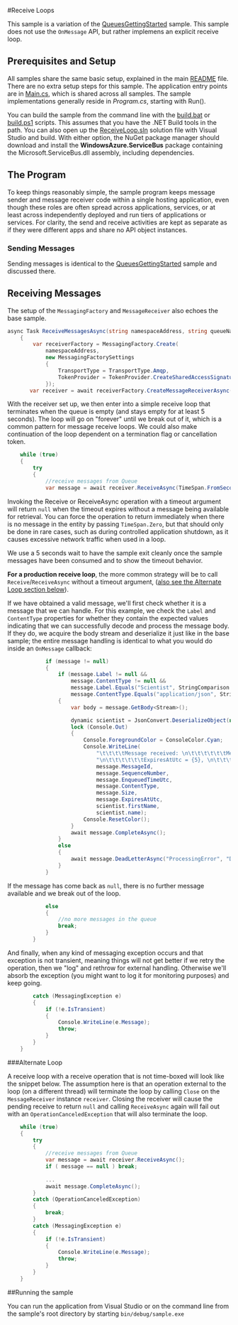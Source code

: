 #Receive Loops

This sample is a variation of the [QueuesGettingStarted](../QueuesGettingStarted) sample. This sample does not use the ```OnMessage``` API,
but rather implemens an explicit receive loop.  

## Prerequisites and Setup

All samples share the same basic setup, explained in the main [README](../README.md) file. There are no extra setup steps for this sample.
The application entry points are in [Main.cs](../common/Main.md), which is shared across all samples. The sample implementations generally 
reside in *Program.cs*, starting with Run().    

You can build the sample from the command line with the [build.bat](build.bat) or [build.ps1](build.ps1) scripts. This assumes that you 
have the .NET Build tools in the path. You can also open up the [ReceiveLoop.sln](ReceiveLoop.sln) solution file with Visual Studio and build.
With either option, the NuGet package manager should download and install the **WindowsAzure.ServiceBus** package containing the 
Microsoft.ServiceBus.dll assembly, including dependencies.

## The Program

To keep things reasonably simple, the sample program keeps message sender and message receiver code within a single hosting application,
even though these roles are often spread across applications, services, or at least across independently deployed and run tiers of applications
or services. For clarity, the send and receive activities are kept as separate as if they were different apps and share no API object instances.

### Sending Messages          

Sending messages is identical to the [QueuesGettingStarted](../QueuesGettingStarted/README.md) sample and discussed there. 
     
## Receiving Messages

The setup of the ```MessagingFactory``` and ```MessageReceiver``` also echoes the base sample.

```C#
async Task ReceiveMessagesAsync(string namespaceAddress, string queueName, string receiveToken)
    {
        var receiverFactory = MessagingFactory.Create(
            namespaceAddress,
            new MessagingFactorySettings
            {
                TransportType = TransportType.Amqp,
                TokenProvider = TokenProvider.CreateSharedAccessSignatureTokenProvider(receiveToken)
            });
       var receiver = await receiverFactory.CreateMessageReceiverAsync(queueName, ReceiveMode.PeekLock);
```  

With the receiver set up, we then enter into a simple receive loop that terminates when the queue is empty (and stays empty for at least 5 seconds).
The loop will go on "forever" until we break out of it, which is a common pattern for message receive loops. We could also make continuation of the 
loop dependent on a termination flag or cancellation token.  

``` C#
    while (true)
    {
        try
        {
            //receive messages from Queue
            var message = await receiver.ReceiveAsync(TimeSpan.FromSeconds(5));
```

Invoking the Receive or ReceiveAsync operation with a timeout argument will return ```null``` when the timeout expires without a
message being available for retrieval. You can force the operation to return immediately when there is no message in the entity 
by passing ```TimeSpan.Zero```, but that should only be done in rare cases, such as during controlled application shutdown, as it causes 
excessive network traffic when used in a loop. 

We use a 5 seconds wait to have the sample exit cleanly once the sample messages have been consumed and to show the timeout behavior.
  
**For a production receive loop**, the more common strategy will be to call ```Receive```/```ReceiveAsync``` without a timeout 
argument, ([also see the Alternate Loop section below](#alternate-loop)).

If we have obtained a valid message, we'll first check whether it is a message that we can handle. For this example, we check 
the ```Label``` and ```ContentType``` properties for whether they contain the expected values indicating that we can successfully 
decode and process the message body. If they do, we acquire the body stream and deserialize it just like in the base sample; 
the entire message handling is identical to what you would do inside an ```OnMessage``` callback:      

``` C#            
            if (message != null)
            {
                if (message.Label != null &&
                    message.ContentType != null &&
                    message.Label.Equals("Scientist", StringComparison.InvariantCultureIgnoreCase) &&
                    message.ContentType.Equals("application/json", StringComparison.InvariantCultureIgnoreCase))
                {
                    var body = message.GetBody<Stream>();

                    dynamic scientist = JsonConvert.DeserializeObject(new StreamReader(body, true).ReadToEnd());
                    lock (Console.Out)
                    {
                        Console.ForegroundColor = ConsoleColor.Cyan;
                        Console.WriteLine(
                            "\t\t\t\tMessage received: \n\t\t\t\t\t\tMessageId = {0}, \n\t\t\t\t\t\tSequenceNumber = {1}, \n\t\t\t\t\t\tEnqueuedTimeUtc = {2}," +
                            "\n\t\t\t\t\t\tExpiresAtUtc = {5}, \n\t\t\t\t\t\tContentType = \"{3}\", \n\t\t\t\t\t\tSize = {4},  \n\t\t\t\t\t\tContent: [ firstName = {6}, name = {7} ]",
                            message.MessageId,
                            message.SequenceNumber,
                            message.EnqueuedTimeUtc,
                            message.ContentType,
                            message.Size,
                            message.ExpiresAtUtc,
                            scientist.firstName,
                            scientist.name);
                        Console.ResetColor();
                    }
                    await message.CompleteAsync();
                }
                else
                {
                    await message.DeadLetterAsync("ProcessingError", "Don't know what to do with this message");
                }
            }
``` 

If the message has come back as ```null```, there is no further message available and we break out of the loop.
 
```C#            
            else
            {
                //no more messages in the queue
                break;
            }
        }
```

And finally, when any kind of messaging exception occurs and that exception is not transient, meaning things 
will not get better if we retry the operation, then we "log" and rethrow for external handling. Otherwise we'll 
absorb the exception (you might want to log it for monitoring purposes) and keep going.   

```C#        
        catch (MessagingException e)
        {
            if (!e.IsTransient)
            {
                Console.WriteLine(e.Message);
                throw;
            }
        }
    }
``` 

###Alternate Loop

A receive loop with a receive operation that is not time-boxed will look like the snippet below. The assumption here is that an operation external 
to the loop (on a different thread) will terminate the loop by calling ```Close``` on the ```MessageReceiver``` instance ```receiver```. Closing the receiver
will cause the pending receive to return ```null``` and calling ```ReceiveAsync``` again will fail out with an ```OperationCanceledException``` that will 
also terminate the loop.   

``` C#
    while (true)
    {
        try
        {
            //receive messages from Queue
            var message = await receiver.ReceiveAsync();
            if ( message == null ) break;
            
            ...
            await message.CompleteAsync();
        }
        catch (OperationCanceledException)
        {
            break;
        }
        catch (MessagingException e)
        {
            if (!e.IsTransient)
            {
                Console.WriteLine(e.Message);
                throw;
            }
        }
    }
``` 
     
##Running the sample

You can run the application from Visual Studio or on the command line from the sample's root directory by starting <code>bin/debug/sample.exe</code>
